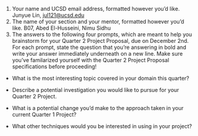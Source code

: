 1. Your name and UCSD email address, formatted however you’d like.
Junyue Lin, jul121@ucsd.edu
2. The name of your section and your mentor, formatted however you’d like.
B07, Abed El-Husseini, Nimu Sidhu
3. The answers to the following four prompts, which are meant to help you brainstorm for your Quarter 2 Project Proposal, due on December 2nd. For each prompt, state the question that you’re answering in bold and write your answer immediately underneath on a new line. Make sure you’ve familarized yourself with the Quarter 2 Project Proposal specifications before proceeding!
- What is the most interesting topic covered in your domain this quarter?
  
- Describe a potential investigation you would like to pursue for your Quarter 2 Project.

- What is a potential change you’d make to the approach taken in your current Quarter 1 Project?
  
- What other techniques would you be interested in using in your project?<strong>
